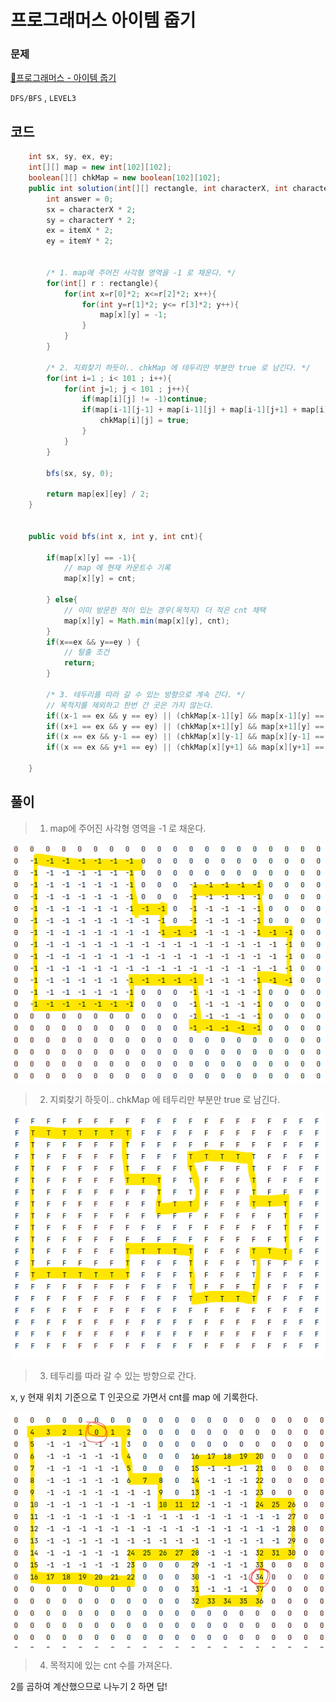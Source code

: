 # 프로그래머스 아이템 줍기

### 문제
[📃프로그래머스 - 아이템 줍기](https://school.programmers.co.kr/learn/courses/30/lessons/87694)

`DFS/BFS` , `LEVEL3`

## 코드
``` java
    int sx, sy, ex, ey;
    int[][] map = new int[102][102];
    boolean[][] chkMap = new boolean[102][102];
    public int solution(int[][] rectangle, int characterX, int characterY, int itemX, int itemY) {
        int answer = 0;
        sx = characterX * 2;
        sy = characterY * 2;
        ex = itemX * 2;
        ey = itemY * 2;


        /* 1. map에 주어진 사각형 영역을 -1 로 채운다. */
        for(int[] r : rectangle){
            for(int x=r[0]*2; x<=r[2]*2; x++){
                for(int y=r[1]*2; y<= r[3]*2; y++){
                    map[x][y] = -1;
                }
            }
        }

        /* 2. 지뢰찾기 하듯이.. chkMap 에 테두리만 부분만 true 로 남긴다. */
        for(int i=1 ; i< 101 ; i++){
            for(int j=1; j < 101 ; j++){
                if(map[i][j] != -1)continue;
                if(map[i-1][j-1] + map[i-1][j] + map[i-1][j+1] + map[i][j-1] + map[i][j+1] + map[i+1][j-1] + map[i+1][j] + map[i+1][j+1] > -8){
                    chkMap[i][j] = true;
                }
            }
        }

        bfs(sx, sy, 0);

        return map[ex][ey] / 2;
    }


    public void bfs(int x, int y, int cnt){

        if(map[x][y] == -1){
            // map 에 현재 카운트수 기록
            map[x][y] = cnt;

        } else{
            // 이미 방문한 적이 있는 경우(목적지) 더 적은 cnt 채택
            map[x][y] = Math.min(map[x][y], cnt);
        }
        if(x==ex && y==ey ) {
            // 탈출 조건
            return;
        }

        /* 3. 테두리를 따라 갈 수 있는 방향으로 계속 간다. */
        // 목적지를 제외하고 한번 간 곳은 가지 않는다.
        if((x-1 == ex && y == ey) || (chkMap[x-1][y] && map[x-1][y] == -1)) bfs(x-1, y, cnt + 1);
        if((x+1 == ex && y == ey) || (chkMap[x+1][y] && map[x+1][y] == -1)) bfs(x+1, y, cnt + 1);
        if((x == ex && y-1 == ey) || (chkMap[x][y-1] && map[x][y-1] == -1)) bfs(x, y-1, cnt + 1);
        if((x == ex && y+1 == ey) || (chkMap[x][y+1] && map[x][y+1] == -1)) bfs(x, y+1, cnt + 1);

    }
```

## 풀이
>  1. map에 주어진 사각형 영역을 -1 로 채운다.

![](img/화면%20캡처%202024-04-24%20010917.png)


> 2. 지뢰찾기 하듯이.. chkMap 에 테두리만 부분만 true 로 남긴다.

![](img/화면%20캡처%202024-04-24%20011036.png)

> 3. 테두리를 따라 갈 수 있는 방향으로 간다.
 
x, y 현재 위치 기준으로 T 인곳으로 가면서 cnt를 map 에 기록한다.

![](img/화면%20캡처%202024-04-24%20011209.png)


> 4. 목적지에 있는 cnt 수를 가져온다. 

2를 곱하여 계산했으므로 나누기 2 하면 답!